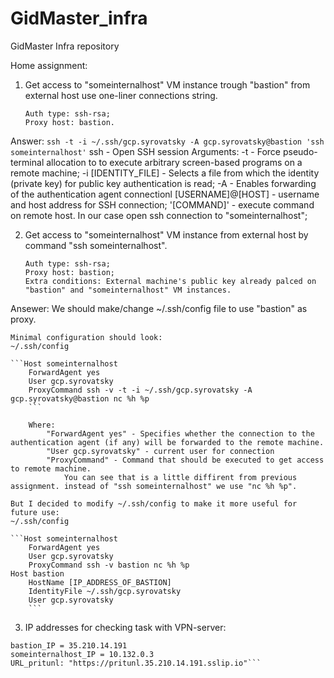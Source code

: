 # GidMaster_infra
GidMaster Infra repository

Home assignment:
1. Get access to "someinternalhost" VM instance trough "bastion" from external host use one-liner connections string.
    ```Username: gpc.syrovatsky;
    Auth type: ssh-rsa;
    Proxy host: bastion.
    ```
Answer:
    `ssh -t -i ~/.ssh/gcp.syrovatsky -A gcp.syrovatsky@bastion 'ssh someinternalhost'`
    ssh - Open SSH session
        Arguments:
            -t - Force pseudo-terminal allocation to to execute arbitrary screen-based programs on	a remote machine;
            -i [IDENTITY_FILE] - Selects a file from which the identity (private key) for public key authentication	is read;
            -A - Enables forwarding	of the authentication agent connectionl
            [USERNAME]@[HOST] - username and host address for SSH connection;
            '[COMMAND]' - execute command on remote host. In our case open ssh connection to "someinternalhost";

2. Get access to "someinternalhost" VM instance from external host by command "ssh someinternalhost".
    ```Username: gpc.syrovatsky;
    Auth type: ssh-rsa;
    Proxy host: bastion;
    Extra conditions: External machine's public key already palced on "bastion" and "someinternalhost" VM instances.
    ```
Ansewer:
    We should make/change ~/.ssh/config file to use "bastion" as proxy.

    Minimal configuration should look:
    ~/.ssh/config

    ```Host someinternalhost
        ForwardAgent yes
        User gcp.syrovatsky
        ProxyCommand ssh -v -t -i ~/.ssh/gcp.syrovatsky -A gcp.syrovatsky@bastion nc %h %p
        ```

        Where:
            "ForwardAgent yes" - Specifies whether the connection to the authentication agent (if any) will be forwarded to the remote machine.
            "User gcp.syrovatsky" - current user for connection
            "ProxyCommand" - Command that should be executed to get access to remote machine.
                You can see that is a little diffirent from previous assignment. instead of "ssh someinternalhost" we use "nc %h %p".
        
    But I decided to modify ~/.ssh/config to make it more useful for future use:
    ~/.ssh/config

    ```Host someinternalhost
        ForwardAgent yes
        User gcp.syrovatsky
        ProxyCommand ssh -v bastion nc %h %p
    Host bastion
        HostName [IP_ADDRESS_OF_BASTION]
        IdentityFile ~/.ssh/gcp.syrovatsky
        User gcp.syrovatsky
        ```

3. IP addresses for checking task with VPN-server:
```
bastion_IP = 35.210.14.191
someinternalhost_IP = 10.132.0.3    
URL_pritunl: "https://pritunl.35.210.14.191.sslip.io"```

